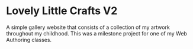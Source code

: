 # Lovely Little Crafts V2
A simple gallery website that consists of a collection of my artwork throughout my childhood. 
This was a milestone project for one of my Web Authoring classes.
